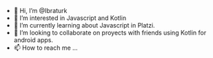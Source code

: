 - 👋 Hi, I’m @Ibraturk
- 👀 I’m interested in Javascript and Kotlin
- 🌱 I’m currently learning about Javascript in Platzi.
- 💞️ I’m looking to collaborate on proyects with friends using Kotlin for android apps. 
- 📫 How to reach me ...

<!---
Ibraturk/Ibraturk is a ✨ special ✨ repository because its `README.md` (this file) appears on your GitHub profile.
You can click the Preview link to take a look at your changes.
--->
